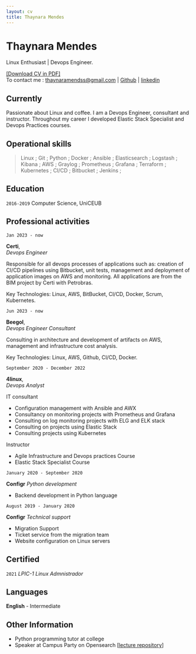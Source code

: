 ```yaml
---
layout: cv
title: Thaynara Mendes
---
```


# Thaynara Mendes
Linux Enthusiast | Devops Engineer.

<div id="webaddress">
<a href="https://thaycafe.github.io/cv/ThaynaraMendes_CV.pdf">[Download CV in PDF]</a>
</div>


<div id="webaddress">
To contact me : <a href="mailto:thaynaramendss@gmail.com">thaynaramendss@gmail.com</a>
| <a href="https://github.com/thaycafe">Github</a>
| <a href="https://www.linkedin.com/in/thaynaramendss/">linkedin</a>
</div>


## Currently

Passionate about Linux and coffee. I am a Devops Engineer, consultant and instructor. Throughout my career I developed Elastic Stack Specialist and Devops Practices courses.

## Operational skills

> Linux ; Git ; Python ; Docker ; Ansible ; Elasticsearch ; Logstash ; Kibana ; AWS ; Graylog ; Prometheus ; Grafana ; Terraform ; Kubernetes ; CI/CD ; Bitbucket ; Jenkins ; 


## Education

`2016-2019` Computer Science, UniCEUB


## Professional activities


`Jan 2023 - now`

__Certi__,   
_Devops Engineer_

Responsible for all devops processes of applications such as: creation of CI/CD pipelines using Bitbucket, unit tests, management and deployment of application images on AWS and monitoring. All applications are from the BIM project by Certi with Petrobras.

Key Technologies: Linux, AWS, BitBucket, CI/CD, Docker, Scrum, Kubernetes.




`Jun 2023 - now`

__Beegol__,   
_Devops Engineer Consultant_

Consulting in architecture and development of artifacts on AWS, management and infrastructure cost analysis.

Key Technologies: Linux, AWS, Github, CI/CD, Docker.




`September 2020 - December 2022`

__4linux__,   
_Devops Analyst_

IT consultant
 - Configuration management with Ansible and AWX
 - Consultancy on monitoring projects with Prometheus and Grafana
 - Consulting on log monitoring projects with ELG and ELK stack
 - Consulting on projects using Elastic Stack
 - Consulting projects using Kubernetes

Instructor
 - Agile Infrastructure and Devops practices Course
 - Elastic Stack Specialist Course


`January 2020 - September 2020`

__Configr__
_Python development_

- Backend development in Python language


`August 2019 - January 2020`

__Configr__
_Technical support_

- Migration Support
- Ticket service from the migration team
- Website configuration on Linux servers



## Certified

`2021`  _LPIC-1 Linux Admnistrador_


## Languages

__English__ - Intermediate


## Other Information

- Python programming tutor at college
- Speaker at Campus Party on Opensearch [[lecture repository](https://github.com/thaycafe/opensearch_lab_CPGO)]
